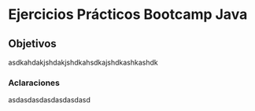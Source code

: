 # Ejercicios Prácticos Bootcamp Java
## Objetivos
asdkahdakjshdakjshdkahsdkajshdkashkashdk
### Aclaraciones
asdasdasdasdasdasdasd


